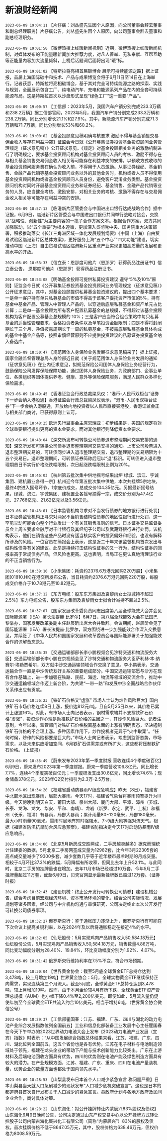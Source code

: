 # 新浪财经新闻
`2023-06-09 19:04:11` 【片仔癀：刘丛盛先生因个人原因，向公司董事会辞去董事和副总经理职务】片仔癀公告，刘丛盛先生因个人原因，向公司董事会辞去董事和副总经理职务。

`2023-06-09 19:01:50` 【微博热搜上线暖新闻机制】近期，微博热搜上线暖新闻机制，对媒体发布的正能量暖新闻加大推荐力度，对凡人善举、无私奉献、互帮互助等正能量内容加大流量倾斜，上榜后话题词后面将出现“暖”标。

`2023-06-09 19:01:02` 【特斯拉将亮相首届碳博会 展示可持续能源之路】据上证报，首届上海国际碳中和技术、产品与成果博览会将于6月11日至14日在上海举行。记者获悉，特斯拉将亮相碳博会，基于其对完全可持续能源之路的探索、实践与规划，全面展示包含工厂、纯电动汽车、充电和能源系列产品在内的全套可持续能源布局。这是特斯拉首次以沙盘形式呈现“绿色工厂”这一重要“产品”。

`2023-06-09 19:00:57` 【工信部：2023年5月，我国汽车产销分别完成233.3万辆和238.2万辆】据工信部官网，2023年5月，我国汽车产销分别完成233.3万辆和238.2万辆，同比分别增长21.1%和27.9%。其中，新能源汽车产销分别完成71.3万辆和71.7万辆，同比分别增长53%和60.2%。

`2023-06-09 19:00:02` 【基金投顾意见稿明确考核要求 激励不得与基金销售交易佣金收入等存在利益冲突】证监会今日就《公开募集证券投资基金投资顾问业务管理规定（征求意见稿）》公开征求意见。《规定》对基金投顾相关业务的激励机制进行了明确规定，要求基金投资顾问机构对基金投资顾问人员的考核、激励不得存在与相关基金销售交易佣金收入相关等可能存在利益冲突的安排。以预收方式收取的基金投资顾问服务费在确认为收入前，不得用于人员激励。从事证券经纪、基金销售、金融产品代销等基金投资顾问业务以外的其他业务时，机构或者人员不得使用基金投资顾问机构或者基金投资顾问人员身份，避免客户混淆业务类型。基金投资顾问机构对同时开展基金投资顾问业务和证券经纪、基金销售、金融产品代销等业务的人员，应当健全考核、激励安排，对相关业务的考核、激励不得存在与交易佣金收入相关等可能存在利益冲突的安排。

`2023-06-09 18:57:13` 【临港新片区管委会与中国进出口银行达成战略合作】据中证报，6月9日，临港新片区管委会与中国进出口银行共同举行战略对接会，交换以“战略性、创新性”为主要内容的一揽子合作方案文本。根据合作方案，双方共同加强联动，以“五个重要”为根本遵循，更加深入贯彻党中央、国务院重大决策部署，积极推动落实《长江三角洲区域一体化发展规划纲要》《中国（上海）自由贸易试验区临港新片区总体方案》，更好服务上海“五个中心”“四大功能”建设，切实推动中国（上海）自由贸易试验区临港新片区重点产业实现更加高质量的发展和更高水平的开放。

`2023-06-09 18:53:33` 【信立泰：恩那度司他片（恩那罗）获得药品注册证书】信立泰公告， 恩那度司他片（恩那罗）获得药品注册证书。

`2023-06-09 18:53:08` 【明确基金投顾可提供私募投资建议 遵守“5%及10%”原则】证监会今日就《公开募集证券投资基金投资顾问业务管理规定（征求意见稿）》公开征求意见，其中，对基金投顾提供私募基金投资建议的，提出四个基本要求：一是单一客户持有单只私募基金的市值不得高于该客户委托资产市值的5%，持有基金中基金产品、管理人中管理人产品的，以穿透后底层私募基金和资产单元占比计算；二是单一基金投顾为所有客户配置私募基金的总规模，不得超过该基金投顾机构为客户配置公募基金总规模的 10%；三是客户应当符合组合策略中每只私募基金的适当性管理要求、合格投资者条件以及单笔投资金额限制；四是不得将封闭期长于三个月、净值披露周期长于一周的私募基金，不披露底层私募基金具体构成的基金中基金产品等，按照审慎经营原则不应提供投资建议的私募证券投资基金纳入备选库。

`2023-06-09 18:50:47` 【规范团体人身保险业务发展征求意见稿来了】据上证报，国家金融监督管理总局人身险部近日就《关于规范团体人身保险业务发展的通知（征求意见稿）》在业内征求意见，拟规范保险公司团体人身保险业务经营行为，鼓励保险公司发挥保险保障功能，通过团体人身保险业务，为政府部门、企事业单位、各类组织等团体提供养老、健康、意外等保险保障服务，满足人民群众多样化保险需求。

`2023-06-09 18:49:45` 【香港证监会行政总裁梁凤仪：“港币-人民币双柜台”证券下一步会纳入港股通】香港证监会行政总裁梁凤仪表示，“港币-人民币双柜台证券”下一步会纳入港股通，开放给内地投资者以人民币直接买港股，香港证监会正与相关部门商讨，已获得原则上认可。

`2023-06-09 18:48:25` 欧洲央行监事会主席恩瑞亚：初步结果是，美国的规定将对全球重要银行提出更高的资本金要求，而对其他银行则降低资本金要求。

`2023-06-09 18:48:04` 【深交所发布可转换公司债券退市整理期间交易安排的通知】深交所发布可转换公司债券退市整理期间交易安排的通知。上市公司股票进入退市整理期交易的，可转债同步进入退市整理期交易，退市整理期的交易期限为十五个交易日。退市整理期间，可转债证券简称后冠以“退”标识。可转债进入退市整理期首日不实行价格涨跌幅限制，次日起涨跌幅限制比例为20%。

`2023-06-09 18:46:03` 【杭州第五批次集中供地摇号结果出炉 绿城、滨江、宇诚集团、建杭置业各得一宗】杭州迎今年第五批次集中供地，本次共挂牌5宗地块，最终4宗进入摇号环节，1宗底价成交，总成交价104.35亿元。另据最新摇号结果，绿城、滨江、宇诚集团、建杭置业各摇号摘得一宗，成交价分别为47.4亿元、27.768亿元、21.62亿元以及3.56亿元。

`2023-06-09 18:43:01` 【日本监管机构寻求对不当发行债券的地方银行进行处罚】日本证券监管机构正寻求对两家不当销售结构性债券的地区性银行进行处罚，这一罕见举动可能会向整个行业发出一个有关其销售准则的信号。日本证券交易监督委员会上周五要求金融厅对千叶银行及其经纪子公司以及武藏野银行进行处罚。该机构表示，他们在销售这些产品时没有适当核实客户的投资偏好和经验，也没有解释所涉及的风险。一位官员在简报会上表示，这是近二十年来该监督机构首次发出与结构性债券有关的建议。此举是持续打击结构性证券的又一行为，结构性证券的回报率高于常规债务产品，但风险也更高。这也表明，当局正在更认真地清理该行业的不正当销售行为。

`2023-06-09 18:39:10` 【小米集团：耗资约2376.6万港元回购220万股】小米集团(01810.HK)在港交所发布公告，当日耗资约2376.6万港元回购220万股，每股成交价格介于10.78港元至10.82港元。

`2023-06-09 18:37:12` 【东方电缆：股东东方集团及袁黎雨女士拟减持不超过2.5%】东方电缆公告，股东东方集团及袁黎雨女士拟合计减持不超过2.5%。

`2023-06-09 18:37:07` 【国家发展改革委负责同志出席第八届全球能效大会并会见国际能源署（IEA）署长法提赫·比罗尔】6月7日，第八届全球能效大会在法国巴黎举办，国家发展改革委副主任赵辰昕出席大会并致辞。会议期间，赵辰昕会见了国际能源署（IEA）署长法提赫·比罗尔，双方围绕进一步加强能效合作深入交换意见，并续签了《中华人民共和国国家发展和改革委员会与国际能源署关于加强能效合作的谅解备忘录》。

`2023-06-09 18:36:35` 【交通运输部部长李小鹏视频会见沙特交通和物流服务大臣】交通运输部部长李小鹏在京视频会见了沙特交通和物流服务大臣萨利赫·本·纳赛尔·埃勒贾希尔，双方就中沙交通运输领域合作交换了意见。李小鹏表示，交通运输合作一直是中沙传统友好关系的重要组成部分。中国交通运输部愿与沙方在现有合作基础上，进一步加强在铁路、民航、海运、物流等领域的交流合作，推动中沙交通运输领域合作迈上新台阶，为共建“一带一路”和发展中沙全面战略合作伙伴关系作出应有贡献。

`2023-06-09 18:36:23` 【铁矿石价格又“虚涨” 市场人士认为炒作风险巨大】国内铁矿石市场价格连续8日上涨，报价达812元/吨，且自5月25日以来，其价格已累计上涨逾16%。对此，有市场人士向记者表示，钢材需求端并不支撑铁矿石价格“虚涨”，投资炒作心理是助推铁矿石价格的主因之一，其炒作风险巨大。记者注意到，今年以来，监管部门对铁矿石价格脱离基本面的上涨有明确表态，坚决遏制铁矿石价格的不合理上涨。多种因素作用下，炒作投机者无异于“火中取栗”。“任何时候，炒作的风险都要是巨大的。”市场人士向记者表示，考虑到监管态势，市场需求，以及未来供应增加空间，6月铁矿石供需差或有所扩大，这些都将压制铁矿石价格。 (上证报)

`2023-06-09 18:35:49` 【蔚来发布2023年第一季度财报 营收连续4个季度破百亿】6月9日，蔚来发布2023年第一季度财报。蔚来一季度营收106.8亿元，同比增长7.7%，连续4个季度突破百亿元；一季度研发支出30.8亿元，同比增长74.6%；现金储备378亿元。2023年Q2交付指引为2.3万-2.5万台。

`2023-06-09 18:34:20` 【福建省启动防暴雨Ⅳ级应急响应】昨天（8日），福建省中北部地区出现暴雨，局部大暴雨。今天17时，福建省气象台将暴雨预警提升为Ⅲ级。今天傍晚到明天白天，莆田大部、泉州大部、厦门大部、平潭、漳州（芗城、长泰、龙海、龙文、华安、平和、南靖）、龙岩（新罗、永定、武平、上杭）和福州（长乐、福清）有暴雨，局部大暴雨；累计雨量80~120毫米，局部180毫米，最大小时雨量90毫米。雷雨时局地有短时强降水、7~9级大风等强对流天气。根据《福建省防汛抗旱防台风应急预案》，福建省防指决定今天17时启动防暴雨Ⅳ级应急响应。

`2023-06-09 18:34:06` 【北京5月新房成交跌两成，二手房越卖越多】据克而瑞统计住建委的数据，5月北京二手房网签成交量为12982套，比今年3月22305套的高点成交量减少了9300多套，减少套数几乎等于近年楼市最冷时期的月成交量。相较于4月环比37.3%的跌幅，5月降幅有所收窄，但同比去年上升52.1%。与此同时，北京二手房的挂牌量也在增加。去年11月市场已经超过10万套，今年5月二手挂牌量超过11万套，截至6月9日，贝壳官网显示最新挂牌数已超过12万套。（证券时报）

`2023-06-09 18:32:43` 【建设机械：终止公开发行可转换公司债券】建设机械公告，综合考虑目前宏观经济环境、资本市场环境的变化，结合公司实际情况、发展规划等诸多因素，经公司与中介机构沟通与审慎研究，公司决定终止本次公开发行可转换公司债券事项。

`2023-06-09 18:32:27` 俄罗斯央行：鉴于通胀压力逐渐上升，俄罗斯央行有可能在下次会议上提高关键利率，以在2024年及以后将通胀稳定在接近4%的水平。

`2023-06-09 18:32:05` 【仙坛股份：5月实现鸡肉产品销售收入50,584.18万元】仙坛股份公告，5月实现鸡肉产品销售收入50,584.18万元，销售数量4.86万吨，同比变动幅度分别为28.40%、19.84%，环比变动幅度分别为1.92%、4.07%。

`2023-06-09 18:31:42` 俄罗斯央行维持利率在7.5%不变，符合市场预期。

`2023-06-09 18:30:04` 【世界黄金协会：截至5月底全球黄金ETF总持仓达到3,478吨，较上月增加19吨】世界黄金协会：5月，全球实物黄金ETF继续保持正向需求，实现连续第三个月流入。截至5月底，全球黄金ETF总持仓达到3,478吨，较上月增加19吨。然而，由于本月金价较4月有所下跌，全球黄金ETF资产管理总规模（AUM）也小幅下降0.4%至2,200亿美元。即便如此，5月流入量仍促使年初至今全球黄金ETF共流入约合10亿美元，相当于增持6吨。（世界黄金协会微信公号）

`2023-06-09 18:29:37`   【工信部瞿国春：江苏、福建、广东、四川与湖北的动力电池产业综合发展指数位列全国前五】工业和信息化部装备工业发展中心主任瞿国春在今天下午举办的2023世界动力电池大会上发布《2023动力电池产业发展（宜宾）指数》时表示：“从中国发展综合指数总体结果来看，江苏、福建、广东、四川、湖北位列全国前五，这五个省份也是各有优势。江苏在电子材料与电池制造领域处于领先，福建在龙头企业的带动下产能与技术创新能力比较突出。广东在上游材料及后端电池回收方面具有优势，四川的优势则在电池产能及绿色制造方面具有较大的潜力。在产业规模方面，江苏、福建、广东、重庆、四川在电池产量装机量，优势企业的数量方面也都处于国内领先水平。”

`2023-06-09 18:28:53`   【山梨县发布日本首个人口减少紧急宣言 称问题严重】日本山梨县当天就人口急剧减少的现状发布“人口减少危机突破宣言”。这也是日本的都道府县首次自行发布关于人口减少的紧急宣言。县政府计划与各地方政府及民间企业合作，商讨具体对策。

`2023-06-09 18:28:22` 【山东海化：拟公开挂牌转让内蒙辰兴83%股权及债权】山东海化6月9日晚间公告，公司决定通过山东产权交易中心以公开挂牌方式转让控股子公司内蒙古海化辰兴化工有限公司（简称“内蒙辰兴”）83%的股权及债权。首次挂牌价格不低于8647.05万元，其中，股权价格为638.46万元，债权价格为8008.59万元。


